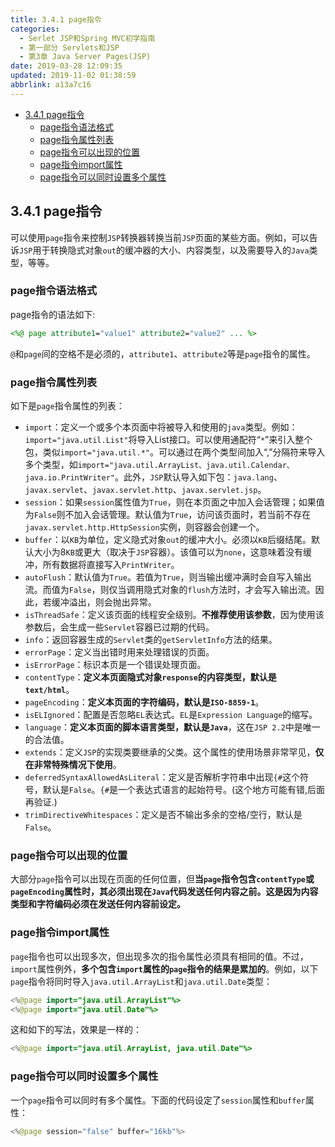 ```yaml
---
title: 3.4.1 page指令
categories: 
  - Serlet JSP和Spring MVC初学指南
  - 第一部分 Servlets和JSP
  - 第3章 Java Server Pages(JSP)
date: 2019-03-28 12:09:35
updated: 2019-11-02 01:38:59
abbrlink: a13a7c16
---
```

- [3.4.1 page指令](/ReadingNotes/a13a7c16/#3-4-1-page指令)
    - [page指令语法格式](/ReadingNotes/a13a7c16/#page指令语法格式)
    - [page指令属性列表](/ReadingNotes/a13a7c16/#page指令属性列表)
    - [page指令可以出现的位置](/ReadingNotes/a13a7c16/#page指令可以出现的位置)
    - [page指令import属性](/ReadingNotes/a13a7c16/#page指令import属性)
    - [page指令可以同时设置多个属性](/ReadingNotes/a13a7c16/#page指令可以同时设置多个属性)

<!--more-->
<script src="https://cdn.bootcss.com/jquery/3.4.0/jquery.slim.min.js"></script>
<script>$(document).ready(function () {$(".post-body > ul:nth-child(1)").hide();});</script>

<!--end-->
## 3.4.1 page指令 ##
可以使用`page`指令来控制`JSP`转换器转换当前`JSP`页面的某些方面。例如，可以告诉`JSP`用于转换隐式对象`out`的缓冲器的大小、内容类型，以及需要导入的`Java`类型，等等。
### page指令语法格式 ###
page指令的语法如下:
```jsp
<%@ page attribute1="value1" attribute2="value2" ... %>
```
`@`和`page`间的空格不是必须的，`attribute1`、`attribute2`等是`page`指令的属性。
### page指令属性列表 ###
如下是`page`指令属性的列表：
- `import`：定义一个或多个本页面中将被导入和使用的`java`类型。例如：`import="java.util.List"`将导入List接口。可以使用通配符“`*`”来引入整个包，类似`import="java.util.*"`。可以通过在两个类型间加入“,”分隔符来导入多个类型，如`import="java.util.ArrayList、java.util.Calendar、java.io.PrintWriter"`。此外，`JSP`默认导入如下包：`java.lang`、`javax.servlet`、`javax.servlet.http`、`javax.servlet.jsp`。
- `session`：如果`session`属性值为`True`，则在本页面之中加入会话管理；如果值为`False`则不加入会话管理。默认值为`True`，访问该页面时，若当前不存在`javax.servlet.http.HttpSession`实例，则容器会创建一个。
- `buffer`：以`KB`为单位，定义隐式对象`out`的缓冲大小。必须以`KB`后缀结尾。默认大小为8`KB`或更大（取决于`JSP`容器）。该值可以为`none`，这意味着没有缓冲，所有数据将直接写入`PrintWriter`。
- `autoFlush`：默认值为`True`。若值为`True`，则当输出缓冲满时会自写入输出流。而值为`False`，则仅当调用隐式对象的`flush`方法时，才会写入输出流。因此，若缓冲溢出，则会抛出异常。
- `isThreadSafe`：定义该页面的线程安全级别。**不推荐使用该参数**，因为使用该参数后，会生成一些`Servlet`容器已过期的代码。
- `info`：返回容器生成的`Servlet`类的`getServletInfo`方法的结果。
- `errorPage`：定义当出错时用来处理错误的页面。
- `isErrorPage`：标识本页是一个错误处理页面。
- `contentType`：**定义本页面隐式对象`response`的内容类型，默认是`text/html`**。
- `pageEncoding`：**定义本页面的字符编码，默认是`ISO-8859-1`**。
- `isELIgnored`：配置是否忽略`EL`表达式。`EL`是`Expression Language`的缩写。
- `language`：**定义本页面的脚本语言类型，默认是`Java`**，这在`JSP 2.2`中是唯一的合法值。
- `extends`：定义`JSP`的实现类要继承的父类。这个属性的使用场景非常罕见，**仅在非常特殊情况下使用**。
- `deferredSyntaxAllowedAsLiteral`：定义是否解析字符串中出现<code>&#123;&#35;</code>这个符号，默认是`False`。<code>&#123;&#35;</code>是一个表达式语言的起始符号。(这个地方可能有错,后面再验证.)
- `trimDirectiveWhitespaces`：定义是否不输出多余的空格/空行，默认是`False`。

### page指令可以出现的位置 ###
大部分`page`指令可以出现在页面的任何位置，但**当`page`指令包含`contentType`或`pageEncoding`属性时，其必须出现在`Java`代码发送任何内容之前。这是因为内容类型和字符编码必须在发送任何内容前设定。**

### page指令import属性 ###
`page`指令也可以出现多次，但出现多次的指令属性必须具有相同的值。不过，`import`属性例外，**多个包含`import`属性的`page`指令的结果是累加的**。例如，以下`page`指令将同时导入`java.util.ArrayList`和`java.util.Date`类型：
```java
<%@page import="java.util.ArrayList"%>
<%@page import="java.util.Date"%>
```
这和如下的写法，效果是一样的：
```java
<%@page import="java.util.ArrayList, java.util.Date"%>
```
### page指令可以同时设置多个属性 ###
一个`page`指令可以同时有多个属性。下面的代码设定了`session`属性和`buffer`属性：
```java
<%@page session="false" buffer="16kb"%>
```
